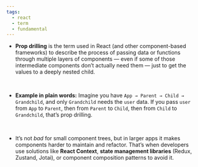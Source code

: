 ```yaml
---
tags:
  - react
  - term
  - fundamental
---
```


- **Prop drilling** is the term used in React (and other component-based frameworks) to describe the process of passing data or functions through multiple layers of components — even if some of those intermediate components don’t actually need them — just to get the values to a deeply nested child.

</br>

- **Example in plain words:** Imagine you have `App → Parent → Child → Grandchild`, and only `Grandchild` needs the `user` data. If you pass `user` from `App` to `Parent`, then from `Parent` to `Child`, then from `Child` to `Grandchild`, that’s prop drilling.

</br>

- It’s not _bad_ for small component trees, but in larger apps it makes components harder to maintain and refactor. That’s when developers use solutions like **React Context**, **state management libraries** (Redux, Zustand, Jotai), or component composition patterns to avoid it.
